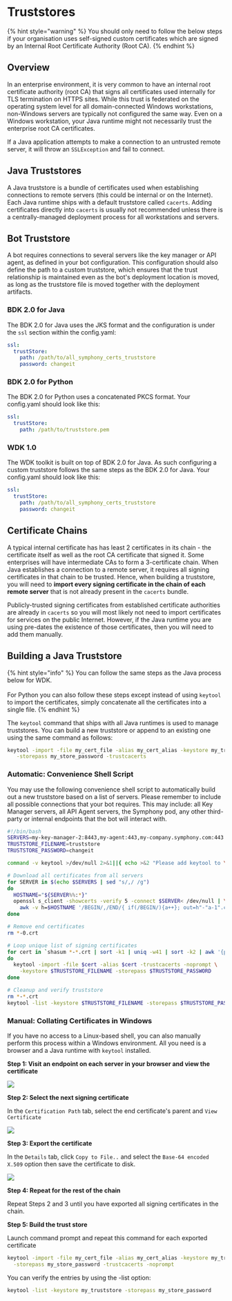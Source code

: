# Truststores

{% hint style="warning" %}
You should only need to follow the below steps if your organisation uses self-signed custom certificates which are signed by an Internal Root Certificate Authority (Root CA).
{% endhint %}

## Overview

In an enterprise environment, it is very common to have an internal root certificate authority (root CA) that signs all certificates used internally for TLS termination on HTTPS sites. While this trust is federated on the operating system level for all domain-connected Windows workstations, non-Windows servers are typically not configured the same way. Even on a Windows workstation, your Java runtime might not necessarily trust the enterprise root CA certificates.

If a Java application attempts to make a connection to an untrusted remote server, it will throw an `SSLException` and fail to connect.

## Java Truststores

A Java truststore is a bundle of certificates used when establishing connections to remote servers (this could be internal or on the Internet). Each Java runtime ships with a default truststore called `cacerts`. Adding certificates directly into `cacerts` is usually not recommended unless there is a centrally-managed deployment process for all workstations and servers.

## Bot Truststore

A bot requires connections to several servers like the key manager or API agent, as defined in your bot configuration. This configuration should also define the path to a custom truststore, which ensures that the trust relationship is maintained even as the bot's deployment location is moved, as long as the truststore file is moved together with the deployment artifacts.

### BDK 2.0 for Java

The BDK 2.0 for Java uses the JKS format and the configuration is under the `ssl` section within the config.yaml:

```yaml
ssl:
  trustStore:
    path: /path/to/all_symphony_certs_truststore
    password: changeit
```

### BDK 2.0 for Python

The BDK 2.0 for Python uses a concatenated PKCS format. Your config.yaml should look like this:

```yaml
ssl:
  trustStore:
    path: /path/to/truststore.pem
```

### WDK 1.0

The WDK toolkit is built on top of BDK 2.0 for Java.  As such configuring a custom truststore follows the same steps as the BDK 2.0 for Java.  Your config.yaml should look like this:

```yaml
ssl:
  trustStore:
    path: /path/to/all_symphony_certs_truststore
    password: changeit
```

## Certificate Chains

A typical internal certificate has has least 2 certificates in its chain - the certificate itself as well as the root CA certificate that signed it. Some enterprises will have intermediate CAs to form a 3-certificate chain. When Java establishes a connection to a remote server, it requires all signing certificates in that chain to be trusted. Hence, when building a truststore, you will need to **import every signing certificate in the chain of each remote server** that is not already present in the `cacerts` bundle.

Publicly-trusted signing certificates from established certificate authorities are already in `cacerts` so you will most likely not need to import certificates for services on the public Internet. However, if the Java runtime you are using pre-dates the existence of those certificates, then you will need to add them manually.

## Building a Java Truststore

{% hint style="info" %}
You can follow the same steps as the Java process below for WDK.\
\
For Python you can also follow these steps except instead of using `keytool` to import the certificates, simply concatenate all the certificates into a single file.
{% endhint %}

The `keytool` command that ships with all Java runtimes is used to manage truststores. You can build a new truststore or append to an existing one using the same command as follows:

```bash
keytool -import -file my_cert_file -alias my_cert_alias -keystore my_truststore \
   -storepass my_store_password -trustcacerts
```

### Automatic: Convenience Shell Script

You may use the following convenience shell script to automatically build out a new truststore based on a list of servers. Please remember to include all possible connections that your bot requires. This may include: all Key Manager servers, all API Agent servers, the Symphony pod, any other third-party or internal endpoints that the bot will interact with.

```bash
#!/bin/bash
SERVERS=my-key-manager-2:8443,my-agent:443,my-company.symphony.com:443
TRUSTSTORE_FILENAME=truststore
TRUSTSTORE_PASSWORD=changeit

command -v keytool >/dev/null 2>&1||{ echo >&2 "Please add keytool to \$PATH";exit 1;}

# Download all certificates from all servers
for SERVER in $(echo $SERVERS | sed "s/,/ /g")
do
  HOSTNAME="${SERVER%%:*}"
  openssl s_client -showcerts -verify 5 -connect $SERVER< /dev/null | \
    awk -v h=$HOSTNAME '/BEGIN/,/END/{ if(/BEGIN/){a++}; out=h"-"a-1".crt"; print >out}'
done

# Remove end certificates
rm *-0.crt

# Loop unique list of signing certificates
for cert in `shasum *-*.crt | sort -k1 | uniq -w41 | sort -k2 | awk '{print $2}'`
do
  keytool -import -file $cert -alias $cert -trustcacerts -noprompt \
    -keystore $TRUSTSTORE_FILENAME -storepass $TRUSTSTORE_PASSWORD
done

# Cleanup and verify truststore
rm *-*.crt
keytool -list -keystore $TRUSTSTORE_FILENAME -storepass $TRUSTSTORE_PASSWORD
```

### Manual: Collating Certificates in Windows

If you have no access to a Linux-based shell, you can also manually perform this process within a Windows environment. All you need is a browser and a Java runtime with `keytool` installed.

**Step 1: Visit an endpoint on each server in your browser and view the certificate**

![](../../.gitbook/assets/d11d734-step-1.png)

**Step 2: Select the next signing certificate**

In the `Certification Path` tab, select the end certificate's parent and `View Certificate`

![](../../.gitbook/assets/391c8b8-step-3.png)

**Step 3: Export the certificate**

In the `Details` tab, click `Copy to File..` and select the `Base-64 encoded X.509` option then save the certificate to disk.

![](../../.gitbook/assets/9a51b62-step-2.png)

**Step 4: Repeat for the rest of the chain**

Repeat Steps 2 and 3 until you have exported all signing certificates in the chain.

**Step 5: Build the trust store**

Launch command prompt and repeat this command for each exported certificate

```bash
keytool -import -file my_cert_file -alias my_cert_alias -keystore my_truststore \
  -storepass my_store_password -trustcacerts -noprompt
```

You can verify the entries by using the -list option:

```bash
keytool -list -keystore my_truststore -storepass my_store_password
```
